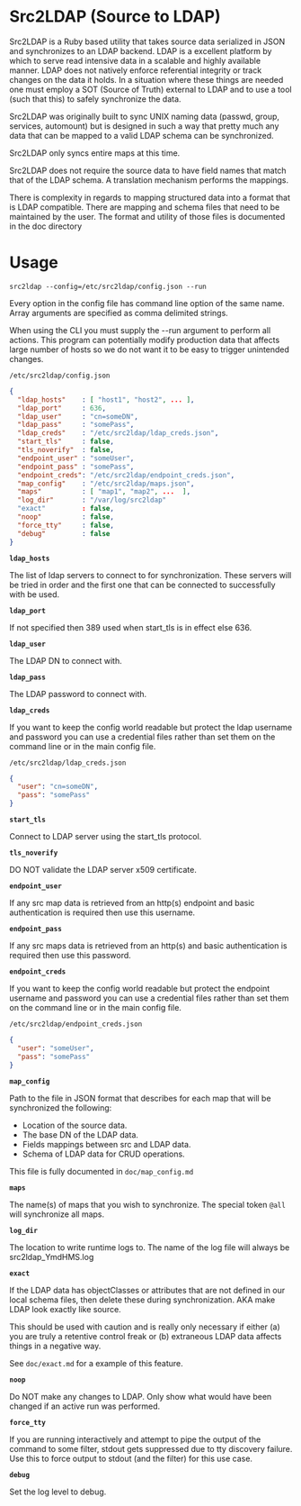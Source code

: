 # Src2LDAP (Source to LDAP)

Src2LDAP is a Ruby based utility that takes source data serialized in
JSON and synchronizes to an LDAP backend. LDAP is a excellent platform by
which to serve read intensive data in a scalable and highly available
manner. LDAP does not natively enforce referential integrity or track
changes on the data it holds. In a situation where these things are
needed one must employ a SOT (Source of Truth) external to LDAP and to
use a tool (such that this) to safely synchronize the data.

Src2LDAP was originally built to sync UNIX naming data (passwd, group,
services, automount) but is designed in such a way that pretty much any
data that can be mapped to a valid LDAP schema can be synchronized.

Src2LDAP only syncs entire maps at this time.

Src2LDAP does not require the source data to have field names that match
that of the LDAP schema. A translation mechanism performs the mappings.

There is complexity in regards to mapping structured data into a format
that is LDAP compatible. There are mapping and schema files that need to
be maintained by the user. The format and utility of those files is
documented in the doc directory

# Usage

`src2ldap --config=/etc/src2ldap/config.json --run`

Every option in the config file has command line option of the same
name. Array arguments are specified as comma delimited strings.

When using the CLI you must supply the --run argument to perform all
actions. This program can potentially modify production data that
affects large number of hosts so we do not want it to be easy to trigger
unintended changes.


`/etc/src2ldap/config.json`

```json
{
  "ldap_hosts"    : [ "host1", "host2", ... ],
  "ldap_port"     : 636,
  "ldap_user"     : "cn=someDN",
  "ldap_pass"     : "somePass",
  "ldap_creds"    : "/etc/src2ldap/ldap_creds.json",
  "start_tls"     : false,
  "tls_noverify"  : false,
  "endpoint_user" : "someUser",
  "endpoint_pass" : "somePass",
  "endpoint_creds": "/etc/src2ldap/endpoint_creds.json",
  "map_config"    : "/etc/src2ldap/maps.json",
  "maps"          : [ "map1", "map2", ...  ],
  "log_dir"       : "/var/log/src2ldap"
  "exact"         : false,
  "noop"          : false,
  "force_tty"     : false,
  "debug"         : false
}
```

**`ldap_hosts`**

The list of ldap servers to connect to for synchronization. These
servers will be tried in order and the first one that can be connected
to successfully with be used.

**`ldap_port`**

If not specified then 389 used when start_tls is in effect else 636.

**`ldap_user`**

The LDAP DN to connect with.

**`ldap_pass`**

The LDAP password to connect with.

**`ldap_creds`**

If you want to keep the config world readable but protect the ldap
username and password you can use a credential files rather than set
them on the command line or in the main config file.

`/etc/src2ldap/ldap_creds.json`

```json
{
  "user": "cn=someDN",
  "pass": "somePass"
}

```

**`start_tls`**

Connect to LDAP server using the start_tls protocol.

**`tls_noverify`**

DO NOT validate the LDAP server x509 certificate.

**`endpoint_user`**

If any src map data is retrieved from an http(s) endpoint and basic
authentication is required then use this username.

**`endpoint_pass`**

If any src maps data is retrieved from an http(s) and basic
authentication is required then use this password.

**`endpoint_creds`**

If you want to keep the config world readable but protect the endpoint
username and password you can use a credential files rather than set
them on the command line or in the main config file.

`/etc/src2ldap/endpoint_creds.json`

```json
{
  "user": "someUser",
  "pass": "somePass"
}
```

**`map_config`**

Path to the file in JSON format that describes for each map that will be
synchronized the following:

- Location of the source data.
- The base DN of the LDAP data.
- Fields mappings between src and LDAP data.
- Schema of LDAP data for CRUD operations.

This file is fully documented in `doc/map_config.md`

**`maps`**

The name(s) of maps that you wish to synchronize. The special token
`@all` will synchronize all maps.

**`log_dir`**

The location to write runtime logs to. The name of the log file will
always be src2ldap_YmdHMS.log

**`exact`**

If the LDAP data has objectClasses or attributes that are not defined in
our local schema files, then delete these during synchronization. AKA
make LDAP look exactly like source.

This should be used with caution and is really only necessary if either
(a) you are truly a retentive control freak or (b) extraneous LDAP
data affects things in a negative way.

See `doc/exact.md` for a example of this feature.

**`noop`**

Do NOT make any changes to LDAP. Only show what would have been changed
if an active run was performed.

**`force_tty`**

If you are running interactively and attempt to pipe the output of the
command to some filter, stdout gets suppressed due to tty discovery
failure. Use this to force output to stdout (and the filter) for this
use case.

**`debug`**

Set the log level to debug.

<!--  LocalWords:  LDAP config CLI json ldap cn someDN somePass creds
 -->
<!--  LocalWords:  tls noverify someUser dir noop DN src http YmdHMS
 -->
<!--  LocalWords:  objectClasses AKA stdout
 -->
